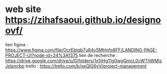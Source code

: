 # web site https://zihafsaoui.github.io/designoovf/
lien figma : https://www.figma.com/file/OcrEbtqb7u84v5MHnfp8FF/LANDING-PAGE-PROJECT-UI?node-id=24%3A1375
lien de recherche : https://drive.google.com/drive/u/0/folders/1x5jHg11g0wgQmcL0cWThWMlzJslsmrbp
trello : https://trello.com/b/xeQlG6yV/project-management
